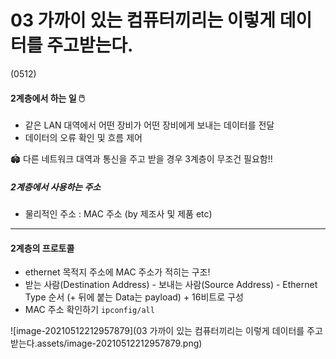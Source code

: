 # 03 가까이 있는 컴퓨터끼리는 이렇게 데이터를 주고받는다. 

(0512)



#### 2계층에서 하는 일 :computer_mouse:

- 같은 LAN 대역에서 어떤 장비가 어떤 장비에게 보내는 데이터를 전달 
- 데이터의 오류 확인 및 흐름 제어 

:stadium: 다른 네트워크 대역과 통신을 주고 받을 경우 3계층이 무조건 필요함!!



##### 2계층에서 사용하는 주소 

- 물리적인 주소 : MAC 주소 (by 제조사 및 제품 etc)

<hr>

#### 2계층의 프로토콜

- ethernet 목적지 주소에 MAC 주소가 적히는 구조!
- 받는 사람(Destination Address) - 보내는 사람(Source Address) - Ethernet Type 순서 (+ 뒤에 붙는 Data는 payload) + 16비트로 구성 
- MAC 주소 확인하기 `ipconfig/all`

![image-20210512212957879](03 가까이 있는 컴퓨터끼리는 이렇게 데이터를 주고받는다.assets/image-20210512212957879.png)



